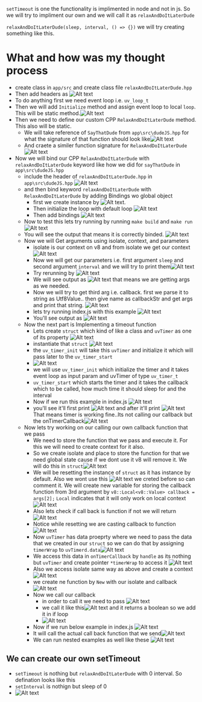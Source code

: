 `setTimeout` is one the functionality is implimented in node and not in js. So we will try to impliment our own and we will call it as `relaxAndDoItLaterDude`

`relaxAndDoItLaterDude(sleep, interval, () => {})` we will try creating something like this.


# What and how was my thought process 
- create class in `app/src` and create class file `relaxAndDoItLaterDude.hpp`
- Then add headers as ![Alt text](./images/explain-relaxAndDoItLaterDude/image.png)
- To do anything first we need event loop i.e. `uv_loop_t`
- Then we will add `Initialize` method and assign event loop to local `loop`. This will be static method.![Alt text](./images/explain-relaxAndDoItLaterDude/image-1.png)
- Then we need to define our custom CPP `RelaxAndDoItLaterDude` method. This also will be static.
  - We will take reference of `SayThatDude` from `app\src\dudeJS.hpp` for what the signature of that function should look like![Alt text](./images/explain-relaxAndDoItLaterDude/image-2.png)
  - And craete a similer function signature for `RelaxAndDoItLaterDude` ![Alt text](./images/explain-relaxAndDoItLaterDude/image-3.png)
- Now we will bind our CPP `RelaxAndDoItLaterDude` with `relaxAndDoItLaterDude` keyword like how we did for `sayThatDude` in `app\src\dudeJS.hpp`
  - include the header of `relaxAndDoItLaterDude.hpp`  in `app\src\dudeJS.hpp` ![Alt text](./images/explain-relaxAndDoItLaterDude/image-4.png)
  - and then bind keyword `relaxAndDoItLaterDude` with `RelaxAndDoItLaterDude` by adding Bindings wo global object
    - first we create instance by ![Alt text](./images/explain-relaxAndDoItLaterDude/image-6.png).
    - Then initialize the loop with default loop ![Alt text](./images/explain-relaxAndDoItLaterDude/image-7.png)
    - Then add bindings ![Alt text](./images/explain-relaxAndDoItLaterDude/image-8.png)
  - Now to test this lets try running by running `make build` and `make run` ![Alt text](./images/explain-relaxAndDoItLaterDude/image-9.png) 
  - You will see the output that means it is correctly binded. ![Alt text](./images/explain-relaxAndDoItLaterDude/image-10.png)
  - Now we will Get arguments using isolate, context, and parameters
    - isolate is our context on v8 and from isolate we get our context ![Alt text](./images/explain-relaxAndDoItLaterDude/image-11.png)
    - Now we will get our parameters i.e. first argument `sleep` and second argument `interval` and we will try to print them![Alt text](./images/explain-relaxAndDoItLaterDude/image-12.png)
    - Try rerunning by ![Alt text](./images/explain-relaxAndDoItLaterDude/image-14.png)
    - We will see output as ![Alt text](./images/explain-relaxAndDoItLaterDude/image-13.png) that means we are getting args as we needed.
    - Now we will try to get third arg i.e. callback. first we parse it to string as Utf8Value.. then give name as callbackStr and get args and print that string.  ![Alt text](./images/explain-relaxAndDoItLaterDude/image-17.png)
    - lets try running index.js with this example ![Alt text](./images/explain-relaxAndDoItLaterDude/image-15.png)
    - You'll see output as ![Alt text](./images/explain-relaxAndDoItLaterDude/image-16.png)
  - Now the next part is Implementing a timeout function
    - Lets create `struct` which kind of like a class and `uvTimer` as one of its property ![Alt text](./images/explain-relaxAndDoItLaterDude/image-18.png)
    - instantiate that `struct` ![Alt text](./images/explain-relaxAndDoItLaterDude/image-19.png)
    - the `uv_timer_init` will take this `uvTimer` and initialize it which will pass later to the `uv_timer_start`
    - ![Alt text](./images/explain-relaxAndDoItLaterDude/image-20.png)
    - we will use `uv_timer_init` which initialize the timer and it takes event loop as input param and uvTimer of type `uv_timer_t`
    - `uv_timer_start` which starts the timer and it takes the callback which to be called, how much time it should sleep for and the interval
    - Now if we run this example in index.js ![Alt text](./images/explain-relaxAndDoItLaterDude/image-21.png)
    - you'll see it'll first print ![Alt text](./images/explain-relaxAndDoItLaterDude/image-22.png) and after it'll print ![Alt text](./images/explain-relaxAndDoItLaterDude/image-23.png) That means timer is working fine..Its not calling our callback but the onTimerCallback![Alt text](./images/explain-relaxAndDoItLaterDude/image-24.png)
  - Now lets try working on our calling our own callback function that we pass
    - We need to store the function that we pass and execute it. For this we will need to create context for it also.
    - So we create isolate and place to store the function for that we need global state cause if we dont use it v8 will remove it. We will do this in `struct`![Alt text](./images/explain-relaxAndDoItLaterDude/image-25.png)
    - We will be resetting the instance of `struct` as it has instance by default. Also we wont use this ![Alt text](./images/explain-relaxAndDoItLaterDude/image-26.png) we creted before so can comment it. We will create new variable for storing the callback function from 3rd argument by `v8::Local<v8::Value> callback = args[2];` `Local` indicates that it will only work on local context ![Alt text](./images/explain-relaxAndDoItLaterDude/image-27.png)
    - Also lets check if call back is function if not we will return ![Alt text](./images/explain-relaxAndDoItLaterDude/image-28.png)
    - Notice while resetting we are casting callback to function ![Alt text](./images/explain-relaxAndDoItLaterDude/image-29.png) 
    - Now `uvTimer` has data proeprty where we need to pass the data that we created in our `struct` so we can do that by assigning `timerWrap` to `uvTimerd.data`![Alt text](./images/explain-relaxAndDoItLaterDude/image-30.png)
    - We access this data in `onTimerCallback` by `handle` as its nothing but `uvTimer` and create pointer `*timerWrap` to access it ![Alt text](./images/explain-relaxAndDoItLaterDude/image-31.png)
    - Also we access isolate same way as above and create a context ![Alt text](./images/explain-relaxAndDoItLaterDude/image-32.png)
    - we create ne function by `New` with our isolate and callback![Alt text](./images/explain-relaxAndDoItLaterDude/image-33.png)
    - Now we call our callback
      - in order to call it we need to pass ![Alt text](./images/explain-relaxAndDoItLaterDude/image-34.png)
      - we call it like this![Alt text](./images/explain-relaxAndDoItLaterDude/image-35.png) and it returns a boolean so we add it in if loop
      - ![Alt text](./images/explain-relaxAndDoItLaterDude/image-36.png)
    - Now if we run below example in index.js ![Alt text](./images/explain-relaxAndDoItLaterDude/image-37.png)
    - It will call the actual call back function that we send![Alt text](./images/explain-relaxAndDoItLaterDude/image-38.png)
    - We can run nested examples as well like these ![Alt text](./images/explain-relaxAndDoItLaterDude/image-39.png)


## We can create our own setTimeout
- `setTimeout` is nothing but `relaxAndDoItLaterDude` with 0 interval. So defination looks like this
- `setInterval` is nothign but sleep of 0 
- ![Alt text](./images/explain-relaxAndDoItLaterDude/image-40.png)

